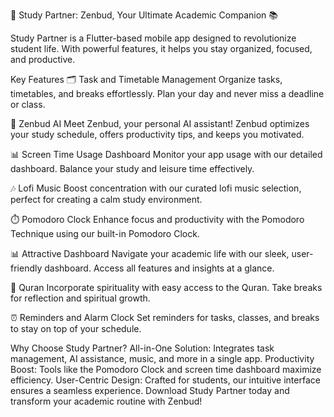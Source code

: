 🌟 Study Partner: Zenbud, Your Ultimate Academic Companion 📚

Study Partner is a Flutter-based mobile app designed to revolutionize student life. With powerful features, it helps you stay organized, focused, and productive.

Key Features
🗂️ Task and Timetable Management
Organize tasks, timetables, and breaks effortlessly. Plan your day and never miss a deadline or class.

🌟 Zenbud AI
Meet Zenbud, your personal AI assistant! Zenbud optimizes your study schedule, offers productivity tips, and keeps you motivated.

📊 Screen Time Usage Dashboard
Monitor your app usage with our detailed dashboard. Balance your study and leisure time effectively.

🎶 Lofi Music
Boost concentration with our curated lofi music selection, perfect for creating a calm study environment.

⏱️ Pomodoro Clock
Enhance focus and productivity with the Pomodoro Technique using our built-in Pomodoro Clock.

📊 Attractive Dashboard
Navigate your academic life with our sleek, user-friendly dashboard. Access all features and insights at a glance.

📖 Quran
Incorporate spirituality with easy access to the Quran. Take breaks for reflection and spiritual growth.

⏰ Reminders and Alarm Clock
Set reminders for tasks, classes, and breaks to stay on top of your schedule.

Why Choose Study Partner?
All-in-One Solution: Integrates task management, AI assistance, music, and more in a single app.
Productivity Boost: Tools like the Pomodoro Clock and screen time dashboard maximize efficiency.
User-Centric Design: Crafted for students, our intuitive interface ensures a seamless experience.
Download Study Partner today and transform your academic routine with Zenbud!

